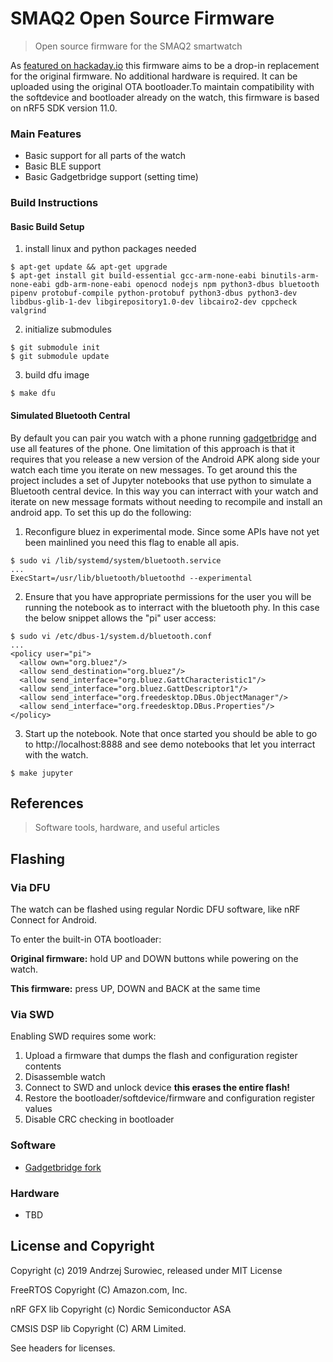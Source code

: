 # SMAQ2 Open Source Firmware

> Open source firmware for the SMAQ2 smartwatch

As [featured on hackaday.io](https://hackaday.io/project/85463-color-open-source-smartwatch) this firmware aims to be a drop-in replacement for the original firmware. No additional hardware is required. It can be uploaded using the original OTA bootloader.To maintain compatibility with the softdevice and bootloader already on the watch, this firmware is based on nRF5 SDK version 11.0.

### Main Features ###
  * Basic support for all parts of the watch
  * Basic BLE support
  * Basic Gadgetbridge support (setting time)

### Build Instructions ###
#### Basic Build Setup
1. install linux and python packages needed
  ```
  $ apt-get update && apt-get upgrade
  $ apt-get install git build-essential gcc-arm-none-eabi binutils-arm-none-eabi gdb-arm-none-eabi openocd nodejs npm python3-dbus bluetooth pipenv protobuf-compile python-protobuf python3-dbus python3-dev libdbus-glib-1-dev libgirepository1.0-dev libcairo2-dev cppcheck valgrind
  ```
2.  initialize submodules
  ```
  $ git submodule init
  $ git submodule update
  ```
3. build dfu image
  ```
  $ make dfu
  ```
#### Simulated Bluetooth Central
By default you can pair you watch with a phone running [gadgetbridge](https://github.com/Emeryth/Gadgetbridge) and use all features of the phone. One limitation of this approach is that it requires that you release a new version of the Android APK along side your watch each time you iterate on new messages. To get around this the project includes a set of Jupyter notebooks that use python to simulate a Bluetooth central device. In this way you can interract with your watch and iterate on new message formats without needing to recompile and install an android app. To set this up do the following:
1. Reconfigure bluez in experimental mode. Since some APIs have not yet been mainlined you need this flag to enable all apis.
  ```
  $ sudo vi /lib/systemd/system/bluetooth.service
  ...
  ExecStart=/usr/lib/bluetooth/bluetoothd --experimental
  ```
2. Ensure that you have appropriate permissions for the user you will be running the notebook as to interract with the bluetooth phy. In this case the below snippet allows the "pi" user access:
  ```
  $ sudo vi /etc/dbus-1/system.d/bluetooth.conf
  ...
  <policy user="pi">
    <allow own="org.bluez"/>
    <allow send_destination="org.bluez"/>
    <allow send_interface="org.bluez.GattCharacteristic1"/>
    <allow send_interface="org.bluez.GattDescriptor1"/>
    <allow send_interface="org.freedesktop.DBus.ObjectManager"/>
    <allow send_interface="org.freedesktop.DBus.Properties"/>
  </policy>

  ```
3. Start up the notebook. Note that once started you should be able to go to http://localhost:8888 and see demo notebooks that let you interract with the watch.
  ```
  $ make jupyter
  ```


## References
> Software tools, hardware, and useful articles
## Flashing

### Via DFU
The watch can be flashed using regular Nordic DFU software, like nRF Connect for Android.

To enter the built-in OTA bootloader:

**Original firmware:**
 hold UP and DOWN buttons while powering on the watch.

**This firmware:**
 press UP, DOWN and BACK at the same time


### Via SWD
Enabling SWD requires some work:

1. Upload a firmware that dumps the flash and configuration register contents
2. Disassemble watch
3. Connect to SWD and unlock device **this erases the entire flash!**
4. Restore the bootloader/softdevice/firmware and configuration register values
5. Disable CRC checking in bootloader

### Software ###
- [Gadgetbridge fork](https://github.com/Emeryth/Gadgetbridge)

### Hardware ###
- TBD

## License and Copyright

Copyright (c) 2019 Andrzej Surowiec,
released under MIT License

FreeRTOS Copyright (C) Amazon.com, Inc.

nRF GFX lib Copyright (c) Nordic Semiconductor ASA

CMSIS DSP lib Copyright (C) ARM Limited.

See headers for licenses.
